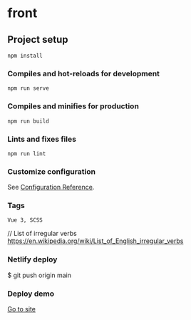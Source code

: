 # front

## Project setup
```
npm install
```

### Compiles and hot-reloads for development
```
npm run serve
```

### Compiles and minifies for production
```
npm run build
```

### Lints and fixes files
```
npm run lint
```

### Customize configuration
See [Configuration Reference](https://cli.vuejs.org/config/).

### Tags
```
Vue 3, SCSS
```

// List of irregular verbs
https://en.wikipedia.org/wiki/List_of_English_irregular_verbs

### Netlify deploy
$ git push origin main

### Deploy demo
<a href="https://fascinating-unicorn-703996.netlify.app" target="_blank">Go to site</a>


